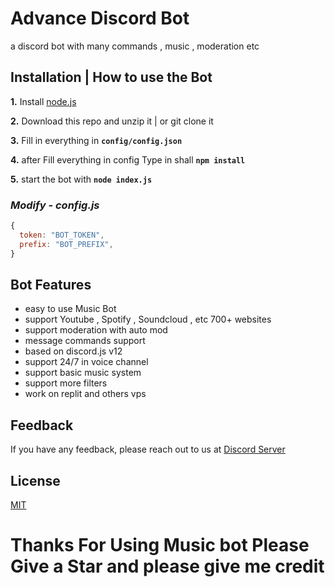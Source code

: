 
# Advance Discord Bot

a discord bot with many commands , music , moderation etc

## **Installation | How to use the Bot**

**1.** Install [node.js](https://nodejs.org/en/)

**2.** Download this repo and unzip it | or git clone it

**3.** Fill in everything in **`config/config.json`**

**4.** after Fill everything in config Type in shall **`npm install`**

**5.** start the bot with **`node index.js`**
<br/>

### _Modify - config.js_

```javascript
{
  token: "BOT_TOKEN",
  prefix: "BOT_PREFIX",
}
```

## Bot Features

- easy to use Music Bot
- support Youtube , Spotify , Soundcloud , etc 700+ websites
- support moderation with auto mod
- message commands support
- based on discord.js v12
- support 24/7 in voice channel
- support basic music system
- support more filters
- work on replit and others vps

## Feedback

If you have any feedback, please reach out to us at [Discord Server](https://discord.gg/PcUVWApWN3)

## License

[MIT](https://choosealicense.com/licenses/mit/)

# Thanks For Using Music bot Please Give a Star and please give me credit
